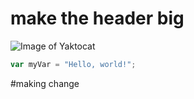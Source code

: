 # make the header big

![Image of Yaktocat](https://octodex.github.com/images/yaktocat.png)



``` javascript
var myVar = "Hello, world!";
```

#making change 
